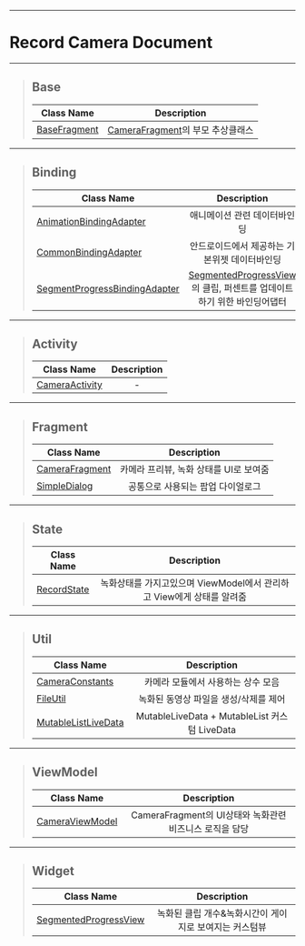 
---
# Record Camera Document

---
> ## Base
> | Class Name | Description |
> |------------|:-----------:|
> | [BaseFragment] | [CameraFragment]의 부모 추상클래스 |
---
> ## Binding
> | Class Name | Description |
> |------------|:-----------:|
> | [AnimationBindingAdapter] | 애니메이션 관련 데이터바인딩 |
> | [CommonBindingAdapter] | 안드로이드에서 제공하는 기본위젯 데이터바인딩 |
> | [SegmentProgressBindingAdapter] | [SegmentedProgressView]의 클립, 퍼센트를 업데이트하기 위한 바인딩어댑터 |
---
> ## Activity
> | Class Name | Description |
> |------------|:-----------:|
> | [CameraActivity] | - |
---
> ## Fragment
> | Class Name | Description |
> |------------|:-----------:|
> | [CameraFragment] | 카메라 프리뷰, 녹화 상태를 UI로 보여줌 |
> | [SimpleDialog] | 공통으로 사용되는 팝업 다이얼로그 |
---
> ## State
> | Class Name | Description |
> |------------|:-----------:|
> | [RecordState] | 녹화상태를 가지고있으며 ViewModel에서 관리하고 View에게 상태를 알려줌 |
---
> ## Util
> | Class Name | Description |
> |------------|:-----------:|
> | [CameraConstants] | 카메라 모듈에서 사용하는 상수 모음 |
> | [FileUtil] | 녹화된 동영상 파일을 생성/삭제를 제어 |
> | [MutableListLiveData] | MutableLiveData + MutableList 커스텀 LiveData |
---
> ## ViewModel
> | Class Name | Description |
> |------------|:-----------:|
> | [CameraViewModel] | CameraFragment의 UI상태와 녹화관련 비즈니스 로직을 담당 |
---
> ## Widget
> | Class Name | Description |
> |------------|:-----------:|
> | [SegmentedProgressView] | 녹화된 클립 개수&녹화시간이 게이지로 보여지는 커스텀뷰 |

[BaseFragment]: #
[AnimationBindingAdapter]: #
[CommonBindingAdapter]: #
[SegmentProgressBindingAdapter]: #
[CameraActivity]: #
[CameraFragment]: #
[SimpleDialog]: #
[RecordState]: #
[CameraConstants]: #
[FileUtil]: #
[MutableListLiveData]: #
[CameraViewModel]: #
[SegmentedProgressView]: #